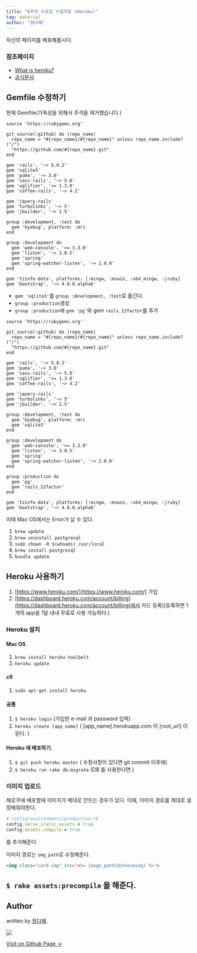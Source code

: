 ```yaml
---
title: "6주차 수요일 수업자료 (Heroku)"
tag: material
author: "정다혜"
---
```


자신의 페이지를 배포해봅시다.

### 참조페이지
- [What is heroku?](https://www.heroku.com/what)
- [공식문서](https://devcenter.heroku.com/articles/getting-started-with-rails4)

## Gemfile 수정하기

현재 Gemfile(가독성을 위해서 주석을 제거했습니다.)

```
source 'https://rubygems.org'

git_source(:github) do |repo_name|
  repo_name = "#{repo_name}/#{repo_name}" unless repo_name.include?("/")
  "https://github.com/#{repo_name}.git"
end

gem 'rails', '~> 5.0.2'
gem 'sqlite3'
gem 'puma', '~> 3.0'
gem 'sass-rails', '~> 5.0'
gem 'uglifier', '>= 1.3.0'
gem 'coffee-rails', '~> 4.2'

gem 'jquery-rails'
gem 'turbolinks', '~> 5'
gem 'jbuilder', '~> 2.5'

group :development, :test do
  gem 'byebug', platform: :mri
end

group :development do
  gem 'web-console', '>= 3.3.0'
  gem 'listen', '~> 3.0.5'
  gem 'spring'
  gem 'spring-watcher-listen', '~> 2.0.0'
end

gem 'tzinfo-data', platforms: [:mingw, :mswin, :x64_mingw, :jruby]
gem 'bootstrap', '~> 4.0.0.alpha6'
```

- `gem 'sqlite3'`를 `group :development, :test`로 옮긴다.
- `group :production`생성
- `group :production`에 `gem 'pg'`와 gem `rails_12factor`를 추가

```
source 'https://rubygems.org'

git_source(:github) do |repo_name|
  repo_name = "#{repo_name}/#{repo_name}" unless repo_name.include?("/")
  "https://github.com/#{repo_name}.git"
end

gem 'rails', '~> 5.0.2'
gem 'puma', '~> 3.0'
gem 'sass-rails', '~> 5.0'
gem 'uglifier', '>= 1.3.0'
gem 'coffee-rails', '~> 4.2'

gem 'jquery-rails'
gem 'turbolinks', '~> 5'
gem 'jbuilder', '~> 2.5'

group :development, :test do
  gem 'byebug', platform: :mri
  gem 'sqlite3'
end

group :development do
  gem 'web-console', '>= 3.3.0'
  gem 'listen', '~> 3.0.5'
  gem 'spring'
  gem 'spring-watcher-listen', '~> 2.0.0'
end

group :production do
  gem 'pg'
  gem 'rails_12factor'
end

gem 'tzinfo-data', platforms: [:mingw, :mswin, :x64_mingw, :jruby]
gem 'bootstrap', '~> 4.0.0.alpha6'
```

이때 Mac OS에서는 Error가 날 수 있다.

1. `brew update`
2. `brew uninstall postgresql`
3. `sudo chown -R $(whoami) /usr/local`
4. `brew install postgresql`
5. `bundle update`

## Heroku 사용하기

1. [https://www.heroku.com/](https://www.heroku.com/) 가입
2. [https://dashboard.heroku.com/account/billing](https://dashboard.heroku.com/account/billing)에서 카드 등록((등록하면 1개의 app을 1달 내내 무료로 사용 가능하다.)

### Heroku 설치

#### Mac OS

1. `brew install heroku-toolbelt`
2. `heroku update`

#### c9

1. `sudo apt-get install heroku`

#### 공통
1. `$ heroku login` (가입한 e-mail 과 password 입력)
2. `heroku create [app_name]` ( [app_name].herokuapp.com 이 [root_url] 이 된다. )

#### Heroku 에 배포하기.

1. `$ git push heroku master` ( 수정사항이 있다면 git commit 이후에)
2. `$ heroku run rake db:migrate` (DB 를 사용한다면.)


### 이미지 업로드

헤로쿠에 배포할때 이미지가 제대로 안뜨는 경우가 있다. 이때, 이미지 경로를 제대로 설정해줘야한다.

```ruby
# config/environments/production.rb
config.serve_static_assets = true
config.assets.compile = true
```
를 추가해준다.

이미지 경로는 `img_path`로 수정해준다.

```xml
<img class="card-img" src="<%= image_path(@chooseimg) %>">
```

`$ rake assets:precompile` 을 해준다.
---

## Author

written by [정다혜](https://dh00023.github.io).

![](https://avatars.githubusercontent.com/dh00023?v=2&s=100)

<a href="https://dh00023.github.io" target="_blank" class="btn btn-black"><i class="fa fa-github fa-lg"></i> Visit on Github Page &rarr;</a>